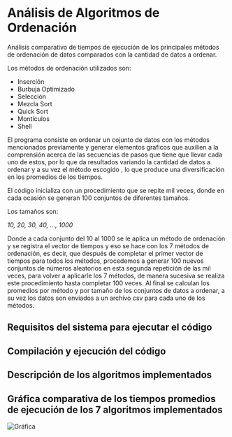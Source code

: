 # Análisis de Algoritmos de Ordenación
Análisis comparativo de tiempos de ejecución de los principales métodos de ordenación de datos comparados con la cantidad de datos a ordenar.

Los métodos de ordenación utilizados son:

  - Inserción
  - Burbuja Optimizado
  - Selección
  - Mezcla Sort
  - Quick Sort
  - Montículos
  - Shell

El programa consiste en ordenar un cojunto de datos con los métodos mencionados previamente y generar elementos graficos que auxilien a la comprensión acerca de las secuencias de pasos que tiene que llevar cada uno de estos, por lo que da resultados variando la cantidad de datos a ordenar y a su vez el método escogido , lo que produce una diversificación en los promedios de los tiempos.

El código inicializa con un procedimiento que se repite mil veces, donde en cada ocasión se generan 100 conjuntos de diferentes tamaños.

Los tamaños son:

   *10, 20, 30, 40, ..., 1000*                                       

Donde a cada conjunto del 10 al 1000 se le aplica un método de ordenación y se registra el vector de tiempos y eso se hace con los 7 métodos de ordenación, es decir, que después de completar el primer vector de tiempos para todos los métodos, procedemos a generar 100 nuevos conjuntos de números aleatorios en esta segunda repetición de las mil veces, para volver a aplicarle los 7 métodos, de manera sucesiva se realiza este procedimiento hasta completar 100 veces. 
Al final se calculan los promedios por método y por tamaño de los conjuntos de datos a ordenar, a su vez los datos son enviados a un archivo csv para cada uno de los métodos.

## Requisitos del sistema para ejecutar el código

## Compilación y ejecución del código

## Descripción de los algoritmos implementados

## Gráfica comparativa de los tiempos promedios de ejecución de los 7 algoritmos implementados

![Gráfica](https://github.com/FerHdez08/Algoritmos-de-Ordenamiento/raw/main/img/imgAlg.png)


